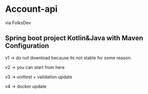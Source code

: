 # Account-api
via FolksDev

Spring boot project Kotlin&Java with Maven Configuration
-------------------------------------------------------------

v1 -> do not download because its not stable for some reason.

v2 -> you can start from here

v3 -> unittest + validation update

v4 -> docker update
